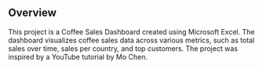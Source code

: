 ## Overview
This project is a Coffee Sales Dashboard created using Microsoft Excel. The dashboard visualizes coffee sales data across various metrics, such as total sales over time, sales per country, and top customers. The project was inspired by a YouTube tutorial by Mo Chen.

